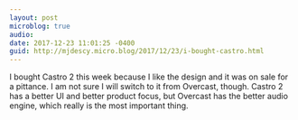 ```yaml
---
layout: post
microblog: true
audio: 
date: 2017-12-23 11:01:25 -0400
guid: http://mjdescy.micro.blog/2017/12/23/i-bought-castro.html
---
```

I bought Castro 2 this week because I like the design and it was on sale for a pittance. I am not sure I will switch to it from Overcast, though. Castro 2 has a better UI and better product focus, but Overcast has the better audio engine, which really is the most important thing.
